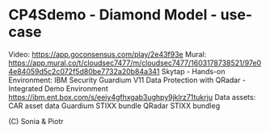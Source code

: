 # CP4Sdemo - Diamond Model - use-case
Video: https://app.goconsensus.com/play/2e43f93e
Mural: https://app.mural.co/t/cloudsec7477/m/cloudsec7477/1603178738521/97e04e84059d5c2c072f5d80be7732a20b84a341
Skytap - Hands-on Environment: IBM Security Guardium V11 Data Protection with QRadar - Integrated Demo Environment https://ibm.ent.box.com/s/eeiy4gfhxgab3ughpy9jklrz71tukrju
Data assets:
CAR asset data
Guardium STIXX bundle
QRadar STIXX bundleg
 
 (C) Sonia & Piotr
